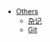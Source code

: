 * [Others](/programming/others/)
	* [杂记](/programming/others/杂记.md "杂记")
	* [Git](/programming/others/git.md "Git")
